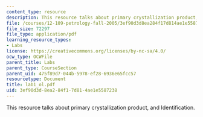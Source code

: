 ```yaml
---
content_type: resource
description: This resource talks about primary crystallization product, and Identification.
file: /courses/12-109-petrology-fall-2005/3ef90d3d8ea284f17d814ae1e5587238_lab1_ol.pdf
file_size: 72297
file_type: application/pdf
learning_resource_types:
- Labs
license: https://creativecommons.org/licenses/by-nc-sa/4.0/
ocw_type: OCWFile
parent_title: Labs
parent_type: CourseSection
parent_uid: 475f89d7-044b-5978-ef28-6936e65fcc57
resourcetype: Document
title: lab1_ol.pdf
uid: 3ef90d3d-8ea2-84f1-7d81-4ae1e5587238
---
```

This resource talks about primary crystallization product, and Identification.